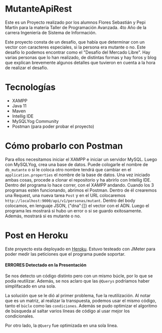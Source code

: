 # MutanteApiRest
Este es un Proyecto realizado por los alumnos Flores Sebastián y Pepi Martín para la materia Taller de Programación Avanzada. 4to Año de la carrera Ingeniería de Sistema de Información.

Este proyecto consta de un desafío, que había que determinar con un vector con caracteres especiales, si la persona era mutante o no. Este desafío lo podemos encontrar como el "Desafío del Mercado Libre". Hay varias personas que lo han realizado, de distintas formas y hay foros y blog que explican brevemente algunos detalles que tuvieron en cuenta a la hora de realizar el desafío.

# Tecnologías
- XAMPP 
- Java 11
- Maven
- Intellig IDE
- MySQLYog Community
- Postman (para poder probar el proyecto)

# Cómo probarlo con Postman
Para ellos necesitamos iniciar el XAMPP e iniciar un servidor MySQL. Luego con MySQLYog, crea una base de datos. Puede cologarle el nombre de `db_mutante` o si le coloca otro nombre tendrá que cambiar en el `application.properties` el nombre de la base de datos. 
Una vez iniciado ambas cosas, procede a clonar el repositorio y ha abrirlo con Intellig IDE. Dentro del programa lo hace correr, con el XAMPP andando. Cuando los 3 programas estén funcionando, abrimos el Postman. Dentro de él crearemos una Request, una nueva tarea `Post` y en el URL colocaremos `http://localhost:9000/api/v1/personas/mutant`. Dentro del body colocamos, en lenguaje JSON, {"dna":[]} el vector con el ADN. Luego el programa les mostrará si hubo un error o si se guardo exitosamente. Además, mostrará si es mutante o no.

# Post en Heroku
Este proyecto esta deployado en [Heroku](https://mutanteapirest.herokuapp.com/). Estuvo testeado con JMeter para poder medir las peticiones que el programa puede soportar. 

#### ERRORES Detectado en la Presentación
Se nos detecto un código distinto pero con un mismo búcle, por lo que se podía reutilizar. Además, se nos aclaro que las `@Querys` podríamos haber simplifacado en una sola. 

La solución que se le dió al primer problema, fue la reutilización. Al notar que es un matriz, al realizar la transpuesta, podemos usar el mismo código, tanto el `búcle` como las `condiciones`. Además se pudo optimizar el algoritmo de búsqueda al saltar varios líneas de código al usar mejor los condicionales.

Por otro lado, la `@Query` fue optimizada en una sola linea.
